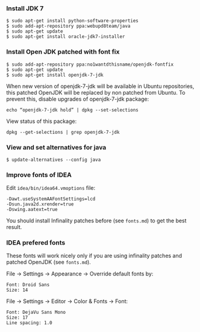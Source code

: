 ### Install JDK 7

    $ sudo apt-get install python-software-properties
    $ sudo add-apt-repository ppa:webupd8team/java
    $ sudo apt-get update
    $ sudo apt-get install oracle-jdk7-installer

### Install Open JDK patched with font fix

    $ sudo add-apt-repository ppa:no1wantdthisname/openjdk-fontfix
    $ sudo apt-get update
    $ sudo apt-get install openjdk-7-jdk

When new version of openjdk-7-jdk will be available in Ubuntu repositories, this patched
OpenJDK will be replaced by non patched from Ubuntu. To prevent this, disable upgrades
of openjdk-7-jdk package:

    echo “openjdk-7-jdk hold” | dpkg --set-selections

View status of this package:

    dpkg --get-selections | grep openjdk-7-jdk

### View and set alternatives for java

    $ update-alternatives --config java

### Improve fonts of IDEA

Edit `idea/bin/idea64.vmoptions` file:

    -Dawt.useSystemAAFontSettings=lcd
    -Dsun.java2d.xrender=true
    -Dswing.aatext=true

You should install Infinality patches before (see `fonts.md`) to get the best result.

### IDEA prefered fonts

These fonts will work nicely only if you are using infinality patches and patched OpenJDK (see `fonts.md`).

File -> Settings -> Appearance -> Override default fonts by:
   
    Font: Droid Sans
    Size: 14

File -> Settings -> Editor -> Color & Fonts -> Font:
   
    Font: DejaVu Sans Mono
    Size: 17
    Line spacing: 1.0


